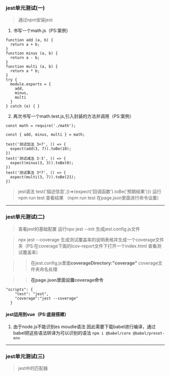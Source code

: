 ### jest单元测试(一)
> 通过npm安装jest
1. 书写一个math.js（PS:案例）
```
function add (a, b) {
  return a + b;
}
function minus (a, b) {
  return a - b;
}
function multi (a, b) {
  return a * b;
}
try {
  module.exports = {
    add,
    minus,
    multi
  }
} catch (e) { }
```
2. 再次书写一个math.test.js,引入封装的方法并调用（PS:案例）
```
const math = require('./math');

const { add, minus, multi } = math;

test('测试加法 3+7', () => {
  expect(add(3, 7)).toBe(10);
})
test('测试减法 3-3', () => {
  expect(minus(3, 3)).toBe(0);
})
test('测试乘法 3*7', () => {
  expect(multi(3, 7)).toBe(21);
})
```
> jest语法 test('描述信息',()=>{expect('回调函数').toBe('预期结果')})
> 运行npm run test 查看结果 （npm run test 在page.json里面进行命令设置）
---------------
### jest单元测试(二)
> 查看jest的基础配置 运行npx jest --init 生成jest.config.js文件

> npx jest --coverage 生成测试覆盖率的说明表格并生成一个coverage文件夹（PS:在coverage下面的lcov-report文件下打开一个index.html 查看测试覆盖率）

>> 在jest.config.js里面**coverageDirectory:"coverage"** coverage文件夹命名处理

>> **在page.json里面设置coverage命令**
```
"scripts": {
    "test": "jest",
    "coverage":"jest --coverage"
  }
```
#### jest运用到vue（PS:底层搭建）
1. 由于node.js不能识别es moudle语法 因此需要下载babel进行编译，通过babel把这些语法转译为可以识别的语法 
`
npm i @babel/core @babel/preset-env
`

-------------------
### jest单元测试(三)
> jest中的匹配器
